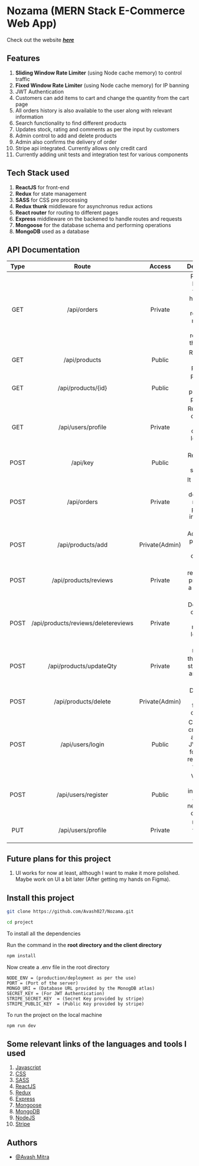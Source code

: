 # Nozama (MERN Stack E-Commerce Web App)

Check out the website **_[here](https://nozamaapp.herokuapp.com)_**

## Features

1. **Sliding Window Rate Limiter** (using Node cache memory) to control traffic
2. **Fixed Window Rate Limiter** (using Node cache memory) for IP banning
3. JWT Authentication
4. Customers can add items to cart and change the quantity from the cart page
5. All orders history is also available to the user along with relevant information
6. Search functionality to find different products
7. Updates stock, rating and comments as per the input by customers
8. Admin control to add and delete products
9. Admin also confirms the delivery of order
10. Stripe api integrated. Currently allows only credit card
11. Currently adding unit tests and integration test for various components

## Tech Stack used

1. **ReactJS** for front-end
2. **Redux** for state management
3. **SASS** for CSS pre processing
4. **Redux thunk** middleware for asynchronus redux actions
5. **React router** for routing to different pages
6. **Express** middleware on the backened to handle routes and requests
7. **Mongoose** for the database schema and performing operations
8. **MongoDB** used as a database

## API Documentation

| Type |                Route                |     Access     |                                            Description                                             |
| :--: | :---------------------------------: | :------------: | :------------------------------------------------------------------------------------------------: |
| GET  |             /api/orders             |    Private     | Returns a list of all the user has made. If the request is made by admin it returns all the orders |
| GET  |            /api/products            |     Public     |                                      Returns all the products                                      |
| GET  |         /api/products/{id}          |     Public     |                              Returns a specific product as per the id                              |
| GET  |         /api/users/profile          |    Private     |                        Returns the details of the currently logged in user                         |
| POST |              /api/key               |     Public     |                                   Returns the Public stripe key                                    |
| POST |             /api/orders             |    Private     |                 It stores the order details and makes a payment intent with stripe                 |
| POST |          /api/products/add          | Private(Admin) |                                 Adds a new product to the database                                 |
| POST |        /api/products/reviews        |    Private     |                          Adds a review for a product by a logged in user                           |
| POST | /api/products/reviews/deletereviews |    Private     |                        Deletes the comment (if any) made by logged in user                         |
| POST |       /api/products/updateQty       |    Private     |                         Updates the product stock when an order is palced                          |
| POST |        /api/products/delete         | Private(Admin) |                                Delete the product from the database                                |
| POST |          /api/users/login           |     Public     |             Checks for credentials and send JWT token for further requests by the user             |
| POST |         /api/users/register         |     Public     |                       Validates the information and add new user to database                       |
| PUT  |         /api/users/profile          |    Private     |                                      Updates the user details                                      |

## Future plans for this project

1. UI works for now at least, although I want to make it more polished. Maybe work on UI a bit later (After getting my hands on Figma).

## Install this project

```bash
git clone https://github.com/Avash027/Nozama.git
```

```bash
cd project
```

To install all the dependencies

Run the command in the **root directory and the client directory**

```bash
npm install
```

Now create a .env file in the root directory

```
NODE_ENV = (production/deployment as per the use)
PORT = (Port of the server)
MONGO_URI = (Database URL provided by the MonogDB atlas)
SECRET_KEY = (For JWT Authentication)
STRIPE_SECRET_KEY  = (Secret Key provided by stripe)
STRIPE_PUBLIC_KEY  = (Public Key provided by stripe)
```

To run the project on the local machine

```bash
npm run dev
```

## Some relevant links of the languages and tools I used

1. [Javascript](https://developer.mozilla.org/en-US/docs/Web/JavaScript)
2. [CSS](https://developer.mozilla.org/en-US/docs/Web/CSS)
3. [SASS](https://sass-lang.com/documentation)
4. [ReactJS](https://reactjs.org/docs/getting-started.html)
5. [Redux](https://react-redux.js.org/)
6. [Express](https://expressjs.com/)
7. [Mongoose](https://mongoosejs.com/docs/)
8. [MongoDB](https://docs.mongodb.com/)
9. [NodeJS](https://nodejs.org/en/docs/)
10. [Stripe](https://stripe.com/docs)

## Authors

- [@Avash Mitra](https://github.com/Avash027)
